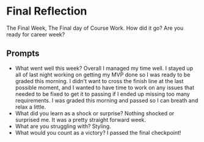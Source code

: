 # Final Reflection

The Final Week, The Final day of Course Work. How did it go? Are you ready for career week?

## Prompts

-   What went well this week?
    Overall I managed my time well. I stayed up all of last night working on getting my MVP done so I was ready to be graded this morning. I didn't want to cross the finish line at the last possible moment, and I wanted to have time to work on any issues that needed to be fixed to get it to passing if I ended up missing too many requirements. I was graded this morning and passed so I can breath and relax a little.
-   What did you learn as a shock or surprise?
    Nothing shocked or surprised me. It was a pretty straight forward week.
-   What are you struggling with?
    Styling.
-   What would you count as a victory?
    I passed the final checkpoint!
